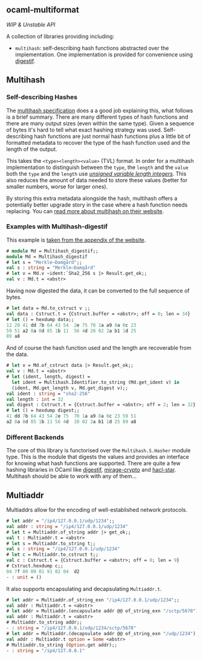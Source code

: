 ocaml-multiformat
-----------------

*WIP & Unstable API*

A collection of libraries providing including: 

 - `multihash`: self-describing hash functions abstracted over the implementation. One implementation is provided for convenience using [digestif](https://github.com/mirage/digestif).

## Multihash

### Self-describing Hashes

The [multihash specification](https://w3c-ccg.github.io/multihash/index.xml) does a a good job explaining this, what follows is a brief summary. There are many different types of hash functions and there are many output sizes (even within the same type). Given a sequence of bytes it's hard to tell what exact hashing strategy was used. Self-describing hash functions are just normal hash functions plus a little bit of formatted metadata to recover the type of the hash function used and the length of the output.

This takes the `<type><length><value>` (TVL) format. In order for a multihash implementation to distinguish between the `type`, the `length` and the `value` both the `type` and the `length` use [*unsigned variable length integers*](https://golb.hplar.ch/2019/06/variable-length-int-java.html). This also reduces the amount of data needed to store these values (better for smaller numbers, worse for larger ones).

By storing this extra metadata alongside the hash, multihash offers a potentially better upgrade story in the case where a hash function needs replacing. You can [read more about multihash on their website](https://multiformats.io/multihash/).

### Examples with Multihash-digestif

This example is [taken from the appendix of the website](https://multiformats.io/multihash/#sha2-256-256-bits-aka-sha256).

```ocaml
# module Md = Multihash_digestif;;
module Md = Multihash_digestif
# let s = "Merkle–Damgård";;
val s : string = "Merkle–Damgård"
# let v = Md.v ~ident:`Sha2_256 s |> Result.get_ok;;
val v : Md.t = <abstr>
```

Having now digested the data, it can be converted to the full sequence of bytes.

```ocaml
# let data = Md.to_cstruct v ;;
val data : Cstruct.t = {Cstruct.buffer = <abstr>; off = 0; len = 34}
# let () = hexdump data;;
12 20 41 dd 7b 64 43 54  2e 75 70 1a a9 8a 0c 23
59 51 a2 8a 0d 85 1b 11  56 4d 20 02 2a b1 1d 25
89 a8
```

And of course the hash function used and the length are recoverable from the data.

```ocaml
# let v = Md.of_cstruct data |> Result.get_ok;;
val v : Md.t = <abstr>
# let (ident, length, digest) = 
  let ident = Multihash.Identifier.to_string (Md.get_ident v) in
  (ident, Md.get_length v, Md.get_digest v);;
val ident : string = "sha2-256"
val length : int = 32
val digest : Cstruct.t = {Cstruct.buffer = <abstr>; off = 2; len = 32}
# let () = hexdump digest;;
41 dd 7b 64 43 54 2e 75  70 1a a9 8a 0c 23 59 51
a2 8a 0d 85 1b 11 56 4d  20 02 2a b1 1d 25 89 a8
```

### Different Backends

The core of this library is functorised over the `Multihash.S.Hasher` module type. This is the module that digests the values and provides an interface for knowing what hash functions are supported. There are quite a few hashing libraries in OCaml like [digestif](https://github.com/mirage/digestif), [mirage-crypto](https://github.com/mirage/mirage-crypto) and [hacl-star](https://github.com/project-everest/hacl-star). Multihash should be able to work with any of them... 

## Multiaddr

Multiaddrs allow for the encoding of well-established network protocols.

```ocaml
# let addr = "/ip4/127.0.0.1/udp/1234";;
val addr : string = "/ip4/127.0.0.1/udp/1234"
# let t = Multiaddr.of_string addr |> get_ok;;
val t : Multiaddr.t = <abstr>
# let s = Multiaddr.to_string t;;
val s : string = "/ip4/127.0.0.1/udp/1234"
# let c = Multiaddr.to_cstruct t;;
val c : Cstruct.t = {Cstruct.buffer = <abstr>; off = 0; len = 9}
# Cstruct.hexdump c;;
04 7f 00 00 01 91 02 04  d2
- : unit = ()
```

It also supports encapsulating and decapsulating `Multiaddr.t`.

```ocaml
# let addr = Multiaddr.of_string_exn "/ip4/127.0.0.1/udp/1234";;
val addr : Multiaddr.t = <abstr>
# let addr = Multiaddr.(encapsulate addr @@ of_string_exn "/sctp/5678");;
val addr : Multiaddr.t = <abstr>
# Multiaddr.to_string addr;;
- : string = "/ip4/127.0.0.1/udp/1234/sctp/5678"
# let addr = Multiaddr.(decapsulate addr @@ of_string_exn "/udp/1234");;
val addr : Multiaddr.t option = Some <abstr>
# Multiaddr.to_string (Option.get addr);;
- : string = "/ip4/127.0.0.1"
```
